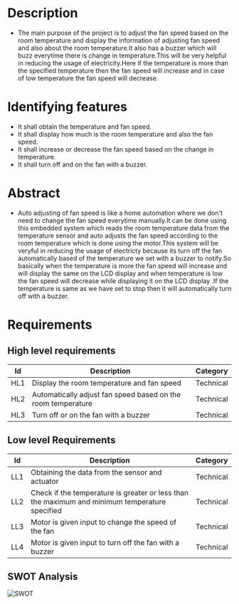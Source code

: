 # Description 
* The main purpose of the project is to adjust the fan speed based on the room temperature and display the information of adjusting fan speed and also about the room temperature.It also has a buzzer which will buzz everytime there is change in temperature.This will be very helpful in reducing the usage of electricity.Here if the temperature is more than the specified temperature then the fan speed will increase and in case of low temperature the fan speed will decrease.
# Identifying features
* It shall obtain the temperature and fan speed.
* It shall display how much is the room temperature and also the fan speed.
* It shall increase or decrease the fan speed based on the change in temperature.
* It shall turn off and on the fan with a buzzer.
# Abstract
* Auto adjusting of fan speed is like a home automation where we don't need to change the fan speed everytime manually.It can be done using this embedded system which reads the room temperature data from the temperature sensor and auto adjusts the fan speed according to the room temperature which is done using the motor.This system will be veryful in reducing the usage of electricty because its turn off the fan automatically based of the temperature we set with a buzzer to notify.So basically when the temperature is more the fan speed will increase and will display the same on the LCD display and when temperature is low the fan speed will decrease while displaying it on the LCD display .If the temperature is same as we have set to stop then it will automatically turn off with a buzzer. 
# Requirements
## High level requirements
| Id | Description | Category | 
|----|-------------|---------|
|HL1|Display the room temperature and fan speed|Technical|
|HL2|Automatically adjust fan speed based on the room temperature | Technical|
|HL3|Turn off or on the fan with a buzzer |Technical|

## Low level Requirements
| Id | Description | Category |
|----|-------------|---------|
|LL1|Obtaining the data from the sensor and actuator |Technical|
|LL2|Check if the temperature is greater or less than the maximum and minimum temperature specified|Technical|
|LL3|Motor is given input to change the speed of the fan|Technical|
|LL4|Motor is given input to turn off the fan with a buzzer|Technical|
## SWOT Analysis
![SWOT](https://user-images.githubusercontent.com/46956641/157344346-b3972607-4255-4418-ba16-4b4408a9273b.png)
